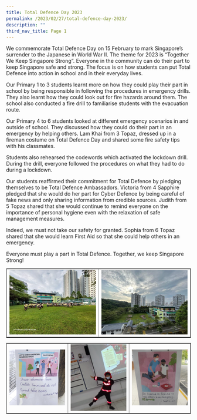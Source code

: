 ```yaml
---
title: Total Defence Day 2023
permalink: /2023/02/27/total-defence-day-2023/
description: ""
third_nav_title: Page 1
---
```

<p>We commemorate Total Defence Day on 15 February to mark Singapore&rsquo;s surrender to the Japanese in World War II. The theme for 2023 is &ldquo;Together We Keep Singapore Strong&rdquo;. Everyone in the community can do their part to keep Singapore safe and strong. The focus is on how students can put Total Defence into action in school and in their everyday lives.</p>
<p>Our Primary 1 to 3 students learnt more on how they could play their part in school by being responsible in following the procedures in emergency drills. They also learnt how they could look out for fire hazards around them. The school also conducted a fire drill to familiarise students with the evacuation route.</p>
<p>Our Primary 4 to 6 students looked at different emergency scenarios in and outside of school. They discussed how they could do their part in an emergency by helping others. Lam Khai from 3 Topaz, dressed up in a fireman costume on Total Defence Day and shared some fire safety tips with his classmates.</p>
<p>Students also rehearsed the codewords which activated the lockdown drill. During the drill, everyone followed the procedures on what they had to do during a lockdown.</p>
<p>Our students reaffirmed their commitment for Total Defence by pledging themselves to be Total Defence Ambassadors. Victoria from 4 Sapphire pledged that she would do her part for Cyber Defence by being careful of fake news and only sharing information from credible sources. Judith from 5 Topaz shared that she would continue to remind everyone on the importance of personal hygiene even with the relaxation of safe management measures.</p>
<p>Indeed, we must not take our safety for granted. Sophia from 6 Topaz shared that she would learn First Aid so that she could help others in an emergency.</p>
<p>Everyone must play a part in Total Defence. Together, we keep Singapore Strong!</p>
<table style="border-collapse: collapse; width: 100%;" border="1">
<tbody>
<tr>
<td style="width: 50%;"><img src="/images/tdd1.jpg"></td>
<td style="width: 50%;"><img src="/images/tdd2.jpg"></td>
</tr>
</tbody>
</table>
<table style="border-collapse: collapse; width: 100%;" border="1">
<tbody>
<tr>
<td style="width: 33.3333%;"><img src="/images/tdd3.jpg"></td>
<td style="width: 33.3333%;"><img src="/images/tdd4.png"></td>
<td style="width: 33.3333%;"><img src="/images/tdd5.jpg"></td>
</tr>
</tbody>
</table>